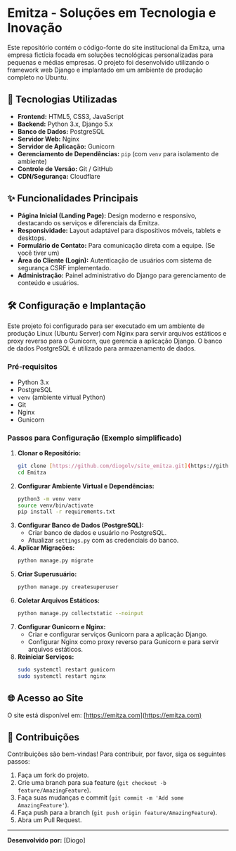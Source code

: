# Emitza - Soluções em Tecnologia e Inovação

Este repositório contém o código-fonte do site institucional da Emitza, uma empresa fictícia focada em soluções tecnológicas personalizadas para pequenas e médias empresas. O projeto foi desenvolvido utilizando o framework web Django e implantado em um ambiente de produção completo no Ubuntu.

## 🚀 Tecnologias Utilizadas

* **Frontend:** HTML5, CSS3, JavaScript
* **Backend:** Python 3.x, Django 5.x
* **Banco de Dados:** PostgreSQL
* **Servidor Web:** Nginx
* **Servidor de Aplicação:** Gunicorn
* **Gerenciamento de Dependências:** `pip` (com `venv` para isolamento de ambiente)
* **Controle de Versão:** Git / GitHub
* **CDN/Segurança:** Cloudflare

## ✨ Funcionalidades Principais

* **Página Inicial (Landing Page):** Design moderno e responsivo, destacando os serviços e diferenciais da Emitza.
* **Responsividade:** Layout adaptável para dispositivos móveis, tablets e desktops.
* **Formulário de Contato:** Para comunicação direta com a equipe. (Se você tiver um)
* **Área do Cliente (Login):** Autenticação de usuários com sistema de segurança CSRF implementado.
* **Administração:** Painel administrativo do Django para gerenciamento de conteúdo e usuários.

## 🛠️ Configuração e Implantação

Este projeto foi configurado para ser executado em um ambiente de produção Linux (Ubuntu Server) com Nginx para servir arquivos estáticos e proxy reverso para o Gunicorn, que gerencia a aplicação Django. O banco de dados PostgreSQL é utilizado para armazenamento de dados.

### Pré-requisitos

* Python 3.x
* PostgreSQL
* `venv` (ambiente virtual Python)
* Git
* Nginx
* Gunicorn

### Passos para Configuração (Exemplo simplificado)

1.  **Clonar o Repositório:**
    ```bash
    git clone [https://github.com/diogolv/site_emitza.git](https://github.com/diogolv/site-emitza.git)
    cd Emitza
    ```
2.  **Configurar Ambiente Virtual e Dependências:**
    ```bash
    python3 -m venv venv
    source venv/bin/activate
    pip install -r requirements.txt
    ```
3.  **Configurar Banco de Dados (PostgreSQL):**
    * Criar banco de dados e usuário no PostgreSQL.
    * Atualizar `settings.py` com as credenciais do banco.
4.  **Aplicar Migrações:**
    ```bash
    python manage.py migrate
    ```
5.  **Criar Superusuário:**
    ```bash
    python manage.py createsuperuser
    ```
6.  **Coletar Arquivos Estáticos:**
    ```bash
    python manage.py collectstatic --noinput
    ```
7.  **Configurar Gunicorn e Nginx:**
    * Criar e configurar serviços Gunicorn para a aplicação Django.
    * Configurar Nginx como proxy reverso para Gunicorn e para servir arquivos estáticos.
8.  **Reiniciar Serviços:**
    ```bash
    sudo systemctl restart gunicorn
    sudo systemctl restart nginx
    ```

## 🌐 Acesso ao Site

O site está disponível em: [https://emitza.com](https://emitza.com)

## 🤝 Contribuições

Contribuições são bem-vindas\! Para contribuir, por favor, siga os seguintes passos:

1.  Faça um fork do projeto.
2.  Crie uma branch para sua feature (`git checkout -b feature/AmazingFeature`).
3.  Faça suas mudanças e commit (`git commit -m 'Add some AmazingFeature'`).
4.  Faça push para a branch (`git push origin feature/AmazingFeature`).
5.  Abra um Pull Request.

---

**Desenvolvido por:** [Diogo]